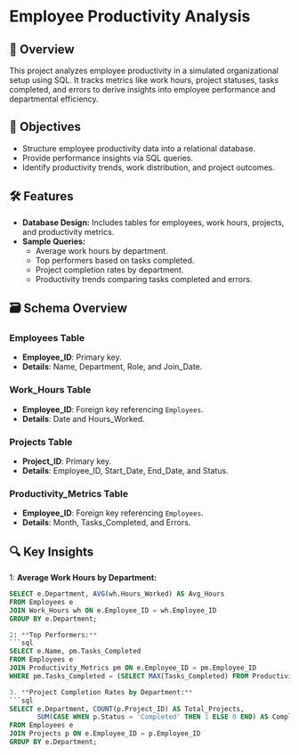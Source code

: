 # Employee Productivity Analysis

## 📌 Overview
This project analyzes employee productivity in a simulated organizational setup using SQL. It tracks metrics like work hours, project statuses, tasks completed, and errors to derive insights into employee performance and departmental efficiency.

## 🌟 Objectives
- Structure employee productivity data into a relational database.
- Provide performance insights via SQL queries.
- Identify productivity trends, work distribution, and project outcomes.

## 🛠️ Features
- **Database Design:** Includes tables for employees, work hours, projects, and productivity metrics.
- **Sample Queries:**
  - Average work hours by department.
  - Top performers based on tasks completed.
  - Project completion rates by department.
  - Productivity trends comparing tasks completed and errors.

## 🗃️ Schema Overview
### Employees Table
- **Employee_ID**: Primary key.
- **Details**: Name, Department, Role, and Join_Date.

### Work_Hours Table
- **Employee_ID**: Foreign key referencing `Employees`.
- **Details**: Date and Hours_Worked.

### Projects Table
- **Project_ID**: Primary key.
- **Details**: Employee_ID, Start_Date, End_Date, and Status.

### Productivity_Metrics Table
- **Employee_ID**: Foreign key referencing `Employees`.
- **Details**: Month, Tasks_Completed, and Errors.

## 🔍 Key Insights
1: **Average Work Hours by Department:**
```sql
SELECT e.Department, AVG(wh.Hours_Worked) AS Avg_Hours
FROM Employees e
JOIN Work_Hours wh ON e.Employee_ID = wh.Employee_ID
GROUP BY e.Department;

2: **Top Performers:**
```sql
SELECT e.Name, pm.Tasks_Completed
FROM Employees e
JOIN Productivity_Metrics pm ON e.Employee_ID = pm.Employee_ID
WHERE pm.Tasks_Completed = (SELECT MAX(Tasks_Completed) FROM Productivity_Metrics);

3. **Project Completion Rates by Department:**
```sql
SELECT e.Department, COUNT(p.Project_ID) AS Total_Projects,
       SUM(CASE WHEN p.Status = 'Completed' THEN 1 ELSE 0 END) AS Completed_Projects
FROM Employees e
JOIN Projects p ON e.Employee_ID = p.Employee_ID
GROUP BY e.Department;


